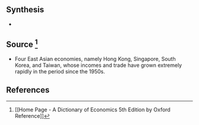 ## Synthesis
- 
## Source [^1]
- Four East Asian economies, namely Hong Kong, Singapore, South Korea, and Taiwan, whose incomes and trade have grown extremely rapidly in the period since the 1950s.
## References

[^1]: [[Home Page - A Dictionary of Economics 5th Edition by Oxford Reference]]
